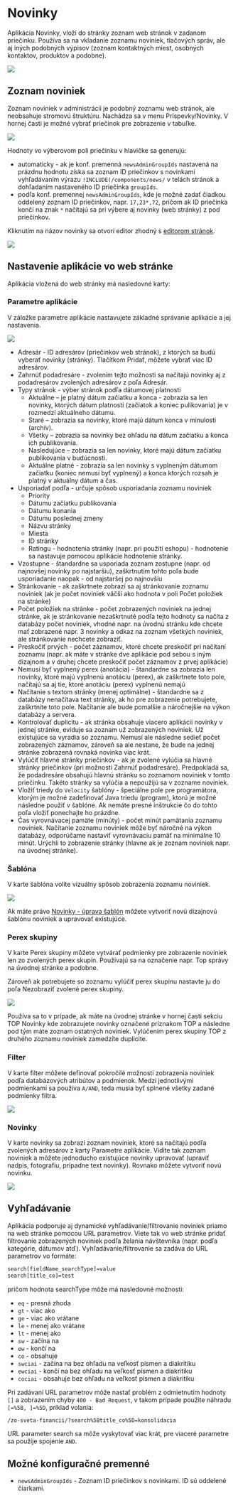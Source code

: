 # Novinky

Aplikácia Novinky, vloží do stránky zoznam web stránok v zadanom priečinku. Používa sa na vkladanie zoznamu noviniek, tlačových správ, ale aj iných podobných výpisov (zoznam kontaktných miest, osobných kontaktov, produktov a podobne).

![](news.png)

## Zoznam noviniek

Zoznam noviniek v administrácii je podobný zoznamu web stránok, ale neobsahuje stromovú štruktúru. Nachádza sa v menu Príspevky/Novinky. V hornej časti je možné vybrať priečinok pre zobrazenie v tabuľke.

![](admin-dt.png)

Hodnoty vo výberovom poli priečinku v hlavičke sa generujú:

- automaticky - ak je konf. premenná `newsAdminGroupIds` nastavená na prázdnu hodnotu získa sa zoznam ID priečinkov s novinkami vyhľadávaním výrazu `!INCLUDE(/components/news/` v telách stránok a dohľadaním nastaveného ID priečinka `groupIds`.
- podľa konf. premennej `newsAdminGroupIds`, kde je možné zadať čiadkou oddelený zoznam ID priečinkov, napr. `17,23*,72`, pričom ak ID priečinka končí na znak `*` načítajú sa pri výbere aj novinky (web stránky) z pod priečinkov.

Kliknutím na názov novinky sa otvorí editor zhodný s [editorom stránok](../../webpages/editor.md).

![](admin-edit.png)

## Nastavenie aplikácie vo web stránke

Aplikácia vložená do web stránky má nasledovné karty:

### Parametre aplikácie

V záložke parametre aplikácie nastavujete základné správanie aplikácie a jej nastavenia.

![](editor-dialog.png)

- Adresár - ID adresárov (priečinkov web stránok), z ktorých sa budú vyberať novinky (stránky). Tlačítkom Pridať, môžete vybrať viac ID adresárov.
- Zahrnúť podadresáre - zvolením tejto možnosti sa načítajú novinky aj z podadresárov zvolených adresárov z poľa Adresár.
- Typy stránok - výber stránok podľa dátumovej platnosti
  - Aktuálne – je platný dátum začiatku a konca - zobrazia sa len novinky, ktorých dátum platnosti (začiatok a koniec pulikovania) je v rozmedzí aktuálneho dátumu.
  - Staré – zobrazia sa novinky, ktoré majú dátum konca v minulosti (archív).
  - Všetky – zobrazia sa novinky bez ohľadu na dátum začiatku a konca ich publikovania.
  - Nasledujúce – zobrazia sa len novinky, ktoré majú dátum začiatku publikovania v budúcnosti.
  - Aktuálne platné - zobrazia sa len novinky s vyplneným dátumom začiatku (koniec nemusí byť vyplnený) a konca ktorých rozsah je platný v aktuálny dátum a čas.
- Usporiadať podľa - určuje spôsob usporiadania zoznamu noviniek
  - Priority
  - Dátumu začiatku publikovania
  - Dátumu konania
  - Dátumu poslednej zmeny
  - Názvu stránky
  - Miesta
  - ID stránky
  - Ratingu - hodnotenia stránky (napr. pri použití eshopu) - hodnotenie sa nastavuje pomocou aplikácie hodnotenie stránky.
- Vzostupne - štandardne sa usporiada zoznam zostupne (napr. od najnovšej novinky po najstaršiu), zaškrtnutím tohto poľa bude usporiadanie naopak - od najstaršej po najnovšiu
- Stránkovanie - ak zaškrtnete zobrazí sa aj stránkovanie zoznamu noviniek (ak je počet noviniek väčší ako hodnota v poli Počet položiek na stránke)
- Počet položiek na stránke - počet zobrazených noviniek na jednej stránke, ak je stránkovanie nezaškrtnuté podľa tejto hodnoty sa načíta z databázy počet noviniek, vhodné napr. na úvodnú stránku kde chcete mať zobrazené napr. 3 novinky a odkaz na zoznam všetkých noviniek, ale stránkovanie nechcete zobraziť.
- Preskočiť prvých - počet záznamov, ktoré chcete preskočiť pri načítaní zoznamu (napr. ak máte v stránke dve aplikácie pod sebou s iným dizajnom a v druhej chcete preskočiť počet záznamov z prvej aplikácie)
- Nemusí byť vyplnený perex (anotácia) - štandardne sa zobrazia len novinky, ktoré majú vyplnenú anotáciu (perex), ak zaškrtnete toto pole, načítajú sa aj tie, ktoré anotáciu (perex) vyplnenú nemajú
- Načítanie s textom stránky (menej optimálne) - štandardne sa z databázy nenačítava text stránky, ak ho pre zobrazenie potrebujete, zaškrtnite toto pole. Načítanie ale bude pomalšie a náročnejšie na výkon databázy a servera.
- Kontrolovať duplicitu - ak stránka obsahuje viacero aplikácii novinky v jednej stránke, eviduje sa zoznam už zobrazených noviniek. Už existujúce sa vyradia so zoznamu. Nemusí ale následne sedieť počet zobrazených záznamov, zároveň sa ale nestane, že bude na jednej stránke zobrazená rovnaká novinka viac krát.
- Vylúčiť hlavné stránky priečinkov - ak je zvolené vylúčia sa hlavné stránky priečinkov (pri možnosti Zahrnúť podadresáre). Predpokladá sa, že podadresáre obsahujú hlavnú stránku so zoznamom noviniek v tomto priečinku. Takéto stránky sa vylúčia a nepoužijú sa v zozname noviniek.
- Vložiť triedy do `Velocity` šablóny - špeciálne pole pre programátora, ktorým je možné zadefinovať Java triedu (program), ktorú je možné následne použiť v šablóne. Ak nemáte presné inštrukcie čo do tohto poľa vložiť ponechajte ho prázdne.
- Čas vyrovnávacej pamäte (minúty) - počet minút pamätania zoznamu noviniek. Načítanie zoznamu noviniek môže byť náročné na výkon databázy, odporúčame nastaviť vyrovnávaciu pamäť na minimálne 10 minút. Urýchli to zobrazenie stránky (hlavne ak je zoznam noviniek napr. na úvodnej stránke).

### Šablóna

V karte šablóna volíte vizuálny spôsob zobrazenia zoznamu noviniek.

![](editor-dialog-templates.png)

Ak máte právo [Novinky - úprava šablón](../../../frontend/templates/news/README.md) môžete vytvoriť novú dizajnovú šablónu noviniek a upravovať existujúce.

### Perex skupiny

V karte Perex skupiny môžete vytvárať podmienky pre zobrazenie noviniek len zo zvolených perex skupín. Používajú sa na označenie napr. Top správy na úvodnej stránke a podobne.

Zároveň ak potrebujete so zoznamu vylúčiť perex skupinu nastavte ju do poľa Nezobraziť zvolené perex skupiny.

![](editor-dialog-perex.png)

Používa sa to v prípade, ak máte na úvodnej stránke v hornej časti sekciu TOP Novinky kde zobrazujete novinky označené príznakom TOP a následne pod tým máte zoznam ostatných noviniek. Vylúčením perex skupiny TOP z druhého zoznamu noviniek zamedzíte duplicite.

### Filter

V karte filter môžete definovať pokročilé možnosti zobrazenia noviniek podľa databázových atribútov a podmienok. Medzi jednotlivými podmienkami sa používa `A/AND`, teda musia byť splnené všetky zadané podmienky filtra.

![](editor-dialog-filter.png)

### Novinky

V karte novinky sa zobrazí zoznam noviniek, ktoré sa načítajú podľa zvolených adresárov z karty Parametre aplikácie. Vidíte tak zoznam noviniek a môžete jednoducho existujúce novinky upravovať (upraviť nadpis, fotografiu, prípadne text novinky). Rovnako môžete vytvoriť novú novinku.

![](editor-dialog-newslist.png)

## Vyhľadávanie

Aplikácia podporuje aj dynamické vyhľadávanie/filtrovanie noviniek priamo na web stránke pomocou URL parametrov. Viete tak vo web stránke pridať filtrovanie zobrazených noviniek podľa želania návštevníka (napr. podľa kategórie, dátumov atď). Vyhľadávanie/filtrovanie sa zadáva do URL parametrov vo formáte:

```txt
search[fieldName_searchType]=value
search[title_co]=test
```

pričom hodnota searchType môže má nasledovné možnosti:

- `eq` - presná zhoda
- `gt` - viac ako
- `ge` - viac ako vrátane
- `le` - menej ako vrátane
- `lt` - menej ako
- `sw` - začína na
- `ew` - končí na
- `co` - obsahuje
- `swciai` - začína na bez ohľadu na veľkosť písmen a diakritiku
- `ewciai` - končí na bez ohľadu na veľkosť písmen a diakritiku
- `cociai` - obsahuje bez ohľadu na veľkosť písmen a diakritiku

Pri zadávaní URL parametrov môže nastať problém z odmietnutím hodnoty `[]` a zobrazením chyby `400 - Bad Request`, v takom prípade použite náhradu `[=%5B, ]=%5D`, príklad volania:

```txt
/zo-sveta-financii/?search%5Btitle_co%5D=konsolidacia
```

URL parameter search sa môže vyskytovať viac krát, pre viaceré parametre sa použije spojenie `AND`.

## Možné konfiguračné premenné

- ```newsAdminGroupIds``` - Zoznam ID priečinkov s novinkami. ID sú oddelené čiarkami.